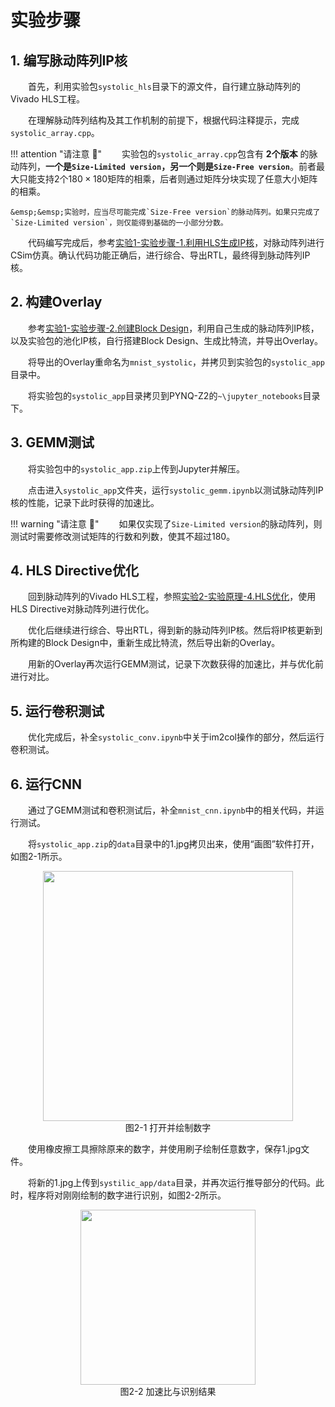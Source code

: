 # 实验步骤

## 1. 编写脉动阵列IP核

&emsp;&emsp;首先，利用实验包`systolic_hls`目录下的源文件，自行建立脉动阵列的Vivado HLS工程。

&emsp;&emsp;在理解脉动阵列结构及其工作机制的前提下，根据代码注释提示，完成`systolic_array.cpp`。

!!! attention "请注意 :gun:"
    &emsp;&emsp;实验包的`systolic_array.cpp`包含有 **2个版本** 的脉动阵列，**一个是`Size-Limited version`，另一个则是`Size-Free version`**。前者最大只能支持2个$180 \times 180$矩阵的相乘，后者则通过矩阵分块实现了任意大小矩阵的相乘。

    &emsp;&emsp;实验时，应当尽可能完成`Size-Free version`的脉动阵列。如果只完成了`Size-Limited version`，则仅能得到基础的一小部分分数。

&emsp;&emsp;代码编写完成后，参考[实验1-实验步骤-1.利用HLS生成IP核](https://hitsz-cslab.gitee.io/dla/lab1/step/#1-hlsip)，对脉动阵列进行CSim仿真。确认代码功能正确后，进行综合、导出RTL，最终得到脉动阵列IP核。

## 2. 构建Overlay

&emsp;&emsp;参考[实验1-实验步骤-2.创建Block Design](https://hitsz-cslab.gitee.io/dla/lab1/step/#2-block-design)，利用自己生成的脉动阵列IP核，以及实验包的池化IP核，自行搭建Block Design、生成比特流，并导出Overlay。

&emsp;&emsp;将导出的Overlay重命名为`mnist_systolic`，并拷贝到实验包的`systolic_app`目录中。

&emsp;&emsp;将实验包的`systolic_app`目录拷贝到PYNQ-Z2的`~\jupyter_notebooks`目录下。

## 3. GEMM测试

&emsp;&emsp;将实验包中的`systolic_app.zip`上传到Jupyter并解压。

&emsp;&emsp;点击进入`systolic_app`文件夹，运行`systolic_gemm.ipynb`以测试脉动阵列IP核的性能，记录下此时获得的加速比。

!!! warning "请注意 :loudspeaker:"
    &emsp;&emsp;如果仅实现了`Size-Limited version`的脉动阵列，则测试时需要修改测试矩阵的行数和列数，使其不超过180。

## 4. HLS Directive优化

&emsp;&emsp;回到脉动阵列的Vivado HLS工程，参照[实验2-实验原理-4.HLS优化](https://hitsz-cslab.gitee.io/dla/lab2/theory/#4-hls)，使用HLS Directive对脉动阵列进行优化。

&emsp;&emsp;优化后继续进行综合、导出RTL，得到新的脉动阵列IP核。然后将IP核更新到所构建的Block Design中，重新生成比特流，然后导出新的Overlay。

&emsp;&emsp;用新的Overlay再次运行GEMM测试，记录下次数获得的加速比，并与优化前进行对比。

## 5. 运行卷积测试

&emsp;&emsp;优化完成后，补全`systolic_conv.ipynb`中关于im2col操作的部分，然后运行卷积测试。

## 6. 运行CNN

&emsp;&emsp;通过了GEMM测试和卷积测试后，补全`mnist_cnn.ipynb`中的相关代码，并运行测试。

&emsp;&emsp;将`systolic_app.zip`的`data`目录中的1.jpg拷贝出来，使用“画图”软件打开，如图2-1所示。

<center><img src="../assets/2-1.png" width = 400></center>
<center>图2-1 打开并绘制数字</center>

&emsp;&emsp;使用橡皮擦工具擦除原来的数字，并使用刷子绘制任意数字，保存1.jpg文件。

&emsp;&emsp;将新的1.jpg上传到`systilic_app/data`目录，并再次运行推导部分的代码。此时，程序将对刚刚绘制的数字进行识别，如图2-2所示。

<center><img src="../assets/2-2.png" width = 280></center>
<center>图2-2 加速比与识别结果</center>
